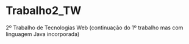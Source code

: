 # Trabalho2_TW
2º Trabalho de Tecnologias Web (continuação do 1º trabalho mas com linguagem Java incorporada)
